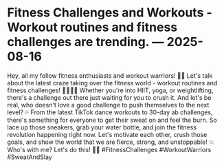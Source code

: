 # Fitness Challenges and Workouts - Workout routines and fitness challenges are trending. — 2025-08-16

Hey, all my fellow fitness enthusiasts and workout warriors! 💪🏼 Let's talk about the latest craze taking over the fitness world - workout routines and fitness challenges! 🏋🏻‍♀️🔥 Whether you're into HIIT, yoga, or weightlifting, there's a challenge out there just waiting for you to crush it. And let's be real, who doesn't love a good challenge to push themselves to the next level? 💦 From the latest TikTok dance workouts to 30-day ab challenges, there's something for everyone to get their sweat on and feel the burn. So lace up those sneakers, grab your water bottle, and join the fitness revolution happening right now. Let's motivate each other, crush those goals, and show the world that we are fierce, strong, and unstoppable! 💥 Who's with me? Let's do this! 🙌🏼 #FitnessChallenges #WorkoutWarriors #SweatAndSlay